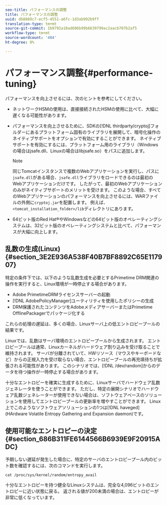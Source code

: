 ```yaml
---
seo-title: パフォーマンスの調整
title: パフォーマンスの調整
uuid: db8889c7-ecf5-4551-a6fc-1d3ab992b9ff
translation-type: tm+mt
source-git-commit: 1b9792a10ad606b99b6639799ac2aacb707b2af5
workflow-type: tm+mt
source-wordcount: '404'
ht-degree: 0%

---
```



# パフォーマンス調整{#performance-tuning}

パフォーマンスを向上させるには、次のヒントを参考にしてください。

* ネットワークHSMの使用は、直接接続されたHSMの使用に比べて、大幅に遅くなる可能性があります。
* パフォーマンスを向上させるために、SDKの[!DNL thirdparty/cryptoj]フォルダーにあるプラットフォーム固有のライブラリを展開して、暗号化操作のネイティブサポートをオプションで有効にすることができます。 ネイティブサポートを有効にするには、プラットフォーム用のライブラリ（Windowsの場合はjsafe.dll、Linuxの場合はlibjsafe.so）をパスに追加します。

   >[!NOTE]
   >
   >同じTomcatインスタンスで複数のWebアプリケーションを実行し、パスに`jsafe.dll`がある場合、`jsafe.dll`ライブラリをロードできるのは最初のWebアプリケーションだけです。 したがって、最初のWebアプリケーションのみがネイティブサポートのメリットを受けます。 このような場合、すべてのWebアプリケーションのパフォーマンスを向上させるには、WARファイルの外側に`cryptoj.jar`を配置します。 例えば、`<tomcat_installation_folder>/lib`ディレクトリにあります。

* 64ビット版のRed Hat®やWindowsなどの64ビット版のオペレーティングシステムは、32ビット版のオペレーティングシステムと比べて、パフォーマンスが大幅に向上します。

## 乱数の生成(Linux) {#section_3E2E936A538F40B7BF8892C65E117907}

特定の条件下では、以下のような乱数生成を必要とするPrimetime DRM関連の操作を実行すると、Linux環境が一時停止する場合があります。

* Adobe PrimetimeDRMライセンスサーバーの起動
* [!DNL AdobePolicyManager]ユーティリティを使用したポリシーの生成
* DRM保護されたコンテンツをAdobeメディアサーバーまたはPrimetime OfflinePackagerでパッケージ化する

これらの処理の遅延は、多くの場合、Linuxサーバ上の低エントロピープールの結果です。

Linuxでは、乱数はサーバ環境のエントロピープールから生成されます。 エントロピープールは通常、Linuxカーネルがハードウェア割り込みを受け取ることで維持されます。 サーバが分離されていて、HWリソース（マウスやキーボードなど）からの正規入力を受け取らない場合、エントロピープールの再充填待ちが拡張される可能性があります。 このシナリオでは、[!DNL /dev/random]からのデータを待つ操作が一時停止する場合があります。

十分なエントロピーを確実に生成するために、Linuxサーバでハードウェア乱数ジェネレータを使うことができます。 ただし、特定の展開シナリオでハードウェア乱数ジェネレーターが使用できない場合は、ソフトウェアベースのソリューションを使用してエントロピープールの更新率を増やすことができます。 Linux上でこのようなソフトウェアソリューションの1つは[!DNL haveged] (HArdware Volatile Entropy Gathering and Expansion daemon)です。

## 使用可能なエントロピーの決定{#section_686B311FE6144566B6939E9F20915ADC}

予期しない遅延が発生した場合に、特定のサーバのエントロピープール内のビット数を確認するには、次のコマンドを実行します。

```
cat /proc/sys/kernel/random/entropy_avail 
```

十分なエントロピーを持つ健全なLinuxシステムは、完全な4,096ビットのエントロピーに近い状態に戻る。 返される値が200未満の場合は、エントロピーが非常に低くなっています。
